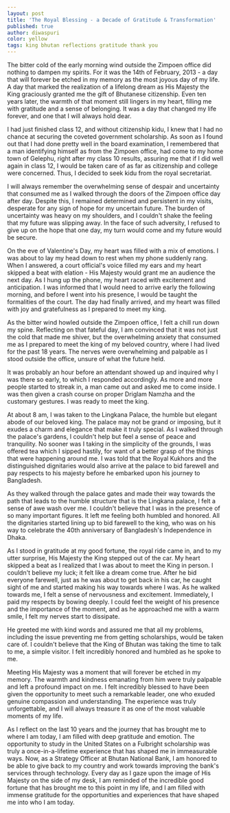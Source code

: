 ```yaml
---
layout: post
title: 'The Royal Blessing - a Decade of Gratitude & Transformation'
published: true
author: diwaspuri
color: yellow
tags: king bhutan reflections gratitude thank you
---
```


The bitter cold of the early morning wind outside the Zimpoen office did nothing to dampen my spirits. For it was the 14th of February, 2013 - a day that will forever be etched in my memory as the most joyous day of my life. A day that marked the realization of a lifelong dream as His Majesty the King graciously granted me the gift of Bhutanese citizenship. Even ten years later, the warmth of that moment still lingers in my heart, filling me with gratitude and a sense of belonging. It was a day that changed my life forever, and one that I will always hold dear.

I had just finished class 12, and without citizenship kidu, I knew that I had no chance at securing the coveted government scholarship. As soon as I found out that I had done pretty well in the board examination, I remembered that a man identifying himself as from the Zimpoen office, had come to my home town of Gelephu, right after my class 10 results, assuring me that if I did well again in class 12, I would be taken care of as far as citizenship and college were concerned. Thus, I decided to seek kidu from the royal secretariat.

I will always remember the overwhelming sense of despair and uncertainty that consumed me as I walked through the doors of the Zimpoen office day after day. Despite this, I remained determined and persistent in my visits, desperate for any sign of hope for my uncertain future. The burden of uncertainty was heavy on my shoulders, and I couldn't shake the feeling that my future was slipping away. In the face of such adversity, I refused to give up on the hope that one day, my turn would come and my future would be secure.

On the eve of Valentine's Day, my heart was filled with a mix of emotions. I was about to lay my head down to rest when my phone suddenly rang. When I answered, a court official's voice filled my ears and my heart skipped a beat with elation - His Majesty would grant me an audience the next day. As I hung up the phone, my heart raced with excitement and anticipation. I was informed that I would need to arrive early the following morning, and before I went into his presence, I would be taught the formalities of the court. The day had finally arrived, and my heart was filled with joy and gratefulness as I prepared to meet my king.

As the bitter wind howled outside the Zimpoen office, I felt a chill run down my spine. Reflecting on that fateful day, I am convinced that it was not just the cold that made me shiver, but the overwhelming anxiety that consumed me as I prepared to meet the king of my beloved country, where I had lived for the past 18 years. The nerves were overwhelming and palpable as I stood outside the office, unsure of what the future held. 

It was probably an hour before an attendant showed up and inquired why I was there so early, to which I responded accordingly. As more and more people started to streak in, a man came out and asked me to come inside. I was then given a crash course on proper Driglam Namzha and the customary gestures. I was ready to meet the king.

At about 8 am, I was taken to the Lingkana Palace, the humble but elegant abode of our beloved king. The palace may not be grand or imposing, but it exudes a charm and elegance that make it truly special. As I walked through the palace's gardens, I couldn't help but feel a sense of peace and tranquility. No sooner was I taking in the simplicity of the grounds, I was offered tea which I sipped hastily, for want of a better grasp of the things that were happening around me. I was told that the Royal Kukhors and the distinguished dignitaries would also arrive at the palace to bid farewell and pay respects to his majesty before he embarked upon his journey to Bangladesh.

As they walked through the palace gates and made their way towards the path that leads to the humble structure that is the Lingkana palace, I felt a sense of awe wash over me. I couldn't believe that I was in the presence of so many important figures. It left me feeling both humbled and honored. All the dignitaries started lining up to bid farewell to the king, who was on his way to celebrate the 40th anniversary of Bangladesh's Independence in Dhaka.

As I stood in gratitude at my good fortune, the royal ride came in, and to my utter surprise, His Majesty the King stepped out of the car. My heart skipped a beat as I realized that I was about to meet the King in person. I couldn't believe my luck; it felt like a dream come true.
After he bid everyone farewell, just as he was about to get back in his car, he caught sight of me and started making his way towards where I was. As he walked towards me, I felt a sense of nervousness and excitement. Immediately, I paid my respects by bowing deeply. I could feel the weight of his presence and the importance of the moment, and as he approached me with a warm smile, I felt my nerves start to dissipate.

He greeted me with kind words and assured me that all my problems, including the issue preventing me from getting scholarships, would be taken care of. I couldn't believe that the King of Bhutan was taking the time to talk to me, a simple visitor. I felt incredibly honored and humbled as he spoke to me. 

Meeting His Majesty was a moment that will forever be etched in my memory. The warmth and kindness emanating from him were truly palpable and left a profound impact on me. I felt incredibly blessed to have been given the opportunity to meet such a remarkable leader, one who exuded genuine compassion and understanding. The experience was truly unforgettable, and I will always treasure it as one of the most valuable moments of my life.

As I reflect on the last 10 years and the journey that has brought me to where I am today, I am filled with deep gratitude and emotion. The opportunity to study in the United States on a Fulbright scholarship was truly a once-in-a-lifetime experience that has shaped me in immeasurable ways. Now, as a Strategy Officer at Bhutan National Bank, I am honored to be able to give back to my country and work towards improving the bank's services through technology. Every day as I gaze upon the image of His Majesty on the side of my desk, I am reminded of the incredible good fortune that has brought me to this point in my life, and I am filled with immense gratitude for the opportunities and experiences that have shaped me into who I am today.
